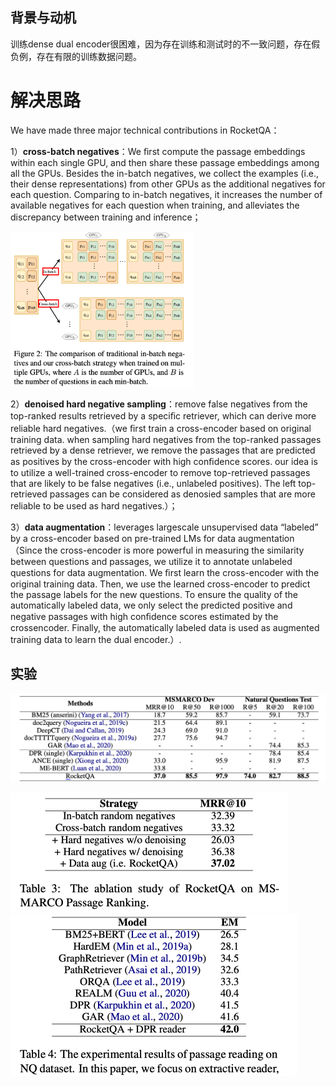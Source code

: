 ## 背景与动机

训练dense dual encoder很困难，因为存在训练和测试时的不一致问题，存在假负例，存在有限的训练数据问题。



# 解决思路

We have made three major technical contributions in RocketQA：

1）**cross-batch negatives**：We ﬁrst compute the passage embeddings within each single GPU, and then share these passage embeddings among all the GPUs. Besides the in-batch negatives, we collect the examples (i.e., their dense representations) from other GPUs as the additional negatives for each question. Comparing to in-batch negatives, it increases the number of available negatives for each question when training, and alleviates the discrepancy between training and inference； 

<img src="../../images/image-20201104210753243.png" alt="image-20201104210753243" style="zoom:33%;" />

2）**denoised hard negative sampling**：remove false negatives from the top-ranked results retrieved by a speciﬁc retriever, which can derive more reliable hard negatives.（we ﬁrst train a cross-encoder based on original training data. when sampling hard negatives from the top-ranked passages retrieved by a dense retriever, we remove the passages that are predicted as positives by the cross-encoder with high conﬁdence scores. our idea is to utilize a well-trained cross-encoder to remove top-retrieved passages that are likely to be false negatives (i.e., unlabeled positives). The left top-retrieved passages can be considered as denosied samples that are more reliable to be used as hard negatives.）；

3）**data augmentation**：leverages largescale unsupervised data “labeled” by a cross-encoder based on pre-trained LMs for data augmentation（Since the cross-encoder is more powerful in measuring the similarity between questions and passages, we utilize it to annotate unlabeled questions for data augmentation. We ﬁrst learn the cross-encoder with the original training data. Then, we use the learned cross-encoder to predict the passage labels for the new questions. To ensure the quality of the automatically labeled data, we only select the predicted positive and negative passages with high conﬁdence scores estimated by the crossencoder. Finally, the automatically labeled data is used as augmented training data to learn the dual encoder.）.



## 实验

![image-20201104212106456](../../images/image-20201104212106456.png)

<img src="../../images/image-20201104212127490.png" alt="image-20201104212127490" style="zoom:50%;" />

<img src="../../images/image-20201104212146280.png" alt="image-20201104212146280" style="zoom:50%;" />





